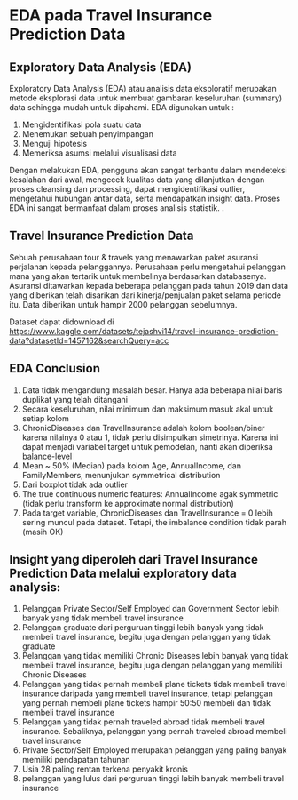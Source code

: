 # EDA pada Travel Insurance Prediction Data

## Exploratory Data Analysis (EDA)

  Exploratory Data Analysis (EDA) atau analisis data eksploratif merupakan metode eksplorasi data untuk membuat gambaran keseluruhan 
(summary) data sehingga mudah untuk dipahami. 
EDA digunakan untuk :
1. Mengidentifikasi pola suatu data
2. Menemukan sebuah penyimpangan 
3. Menguji hipotesis 
4. Memeriksa asumsi melalui visualisasi data

  Dengan melakukan EDA, pengguna akan sangat terbantu dalam mendeteksi kesalahan dari awal, mengecek kualitas data yang dilanjutkan dengan proses cleansing dan processing, dapat mengidentifikasi outlier, mengetahui hubungan antar data, serta mendapatkan insight data. Proses EDA ini sangat bermanfaat dalam proses analisis statistik.  .

## Travel Insurance Prediction Data

  Sebuah perusahaan tour & travels yang menawarkan paket asuransi perjalanan kepada pelanggannya. Perusahaan perlu mengetahui pelanggan mana yang akan tertarik untuk membelinya berdasarkan databasenya. Asuransi ditawarkan kepada beberapa pelanggan pada tahun 2019 dan data yang diberikan telah disarikan dari kinerja/penjualan paket selama periode itu. Data diberikan untuk hampir 2000 pelanggan sebelumnya.

Dataset dapat didownload di https://www.kaggle.com/datasets/tejashvi14/travel-insurance-prediction-data?datasetId=1457162&searchQuery=acc

## EDA Conclusion

1. Data tidak mengandung masalah besar. Hanya ada beberapa nilai baris duplikat yang telah ditangani
2. Secara keseluruhan, nilai minimum dan maksimum masuk akal untuk setiap kolom
3. ChronicDiseases dan TravelInsurance adalah kolom boolean/biner karena nilainya 0 atau 1, tidak perlu disimpulkan simetrinya. Karena ini dapat menjadi variabel target untuk pemodelan, nanti akan diperiksa balance-level
4. Mean ~ 50% (Median) pada kolom Age, AnnualIncome, dan FamilyMembers, menunjukan symmetrical distribution
5. Dari boxplot tidak ada outlier
6. The true continuous numeric features: AnnualIncome agak symmetric (tidak perlu transform ke approximate normal distribution)
7. Pada target variable, ChronicDiseases dan TravelInsurance = 0 lebih sering muncul pada dataset. Tetapi, the imbalance condition tidak parah (masih OK)

## Insight yang diperoleh dari Travel Insurance Prediction Data melalui exploratory data analysis:

1. Pelanggan Private Sector/Self Employed dan Government Sector lebih banyak yang tidak membeli travel insurance
2. Pelanggan graduate dari perguruan tinggi lebih banyak yang tidak membeli travel insurance, begitu juga dengan pelanggan yang tidak graduate
3. Pelanggan yang tidak memiliki Chronic Diseases lebih banyak yang tidak membeli travel insurance, begitu juga dengan pelanggan yang memiliki Chronic Diseases
4. Pelanggan yang tidak pernah membeli plane tickets tidak membeli travel insurance daripada yang membeli travel insurance, tetapi pelanggan yang pernah membeli plane tickets hampir 50:50 membeli dan tidak membeli travel insurance
5. Pelanggan yang tidak pernah traveled abroad tidak membeli travel insurance. Sebaliknya, pelanggan yang pernah traveled abroad membeli travel insurance
6. Private Sector/Self Employed merupakan pelanggan yang paling banyak memiliki pendapatan tahunan
7. Usia 28 paling rentan terkena penyakit kronis
8. pelanggan yang lulus dari perguruan tinggi lebih banyak membeli travel insurance
